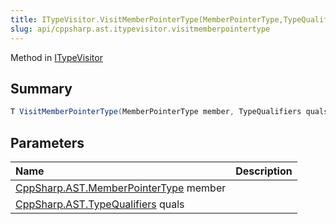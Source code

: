 ```yaml
---
title: ITypeVisitor.VisitMemberPointerType(MemberPointerType,TypeQualifiers)
slug: api/cppsharp.ast.itypevisitor.visitmemberpointertype
---
```

Method in [ITypeVisitor](/api/cppsharp/ast/itypevisitor)

## Summary



```csharp
T VisitMemberPointerType(MemberPointerType member, TypeQualifiers quals);
```

## Parameters

|Name|Description|
|:---|:---|
|[CppSharp.AST.MemberPointerType](/api/cppsharp/ast/memberpointertype) member||
|[CppSharp.AST.TypeQualifiers](/api/cppsharp/ast/typequalifiers) quals||

